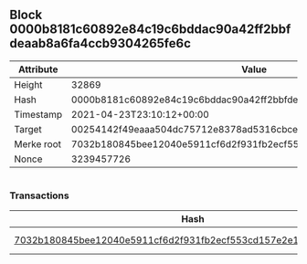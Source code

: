 ## Block 0000b8181c60892e84c19c6bddac90a42ff2bbfdeaab8a6fa4ccb9304265fe6c

Attribute | Value
--- | ---
Height | 32869
Hash | 0000b8181c60892e84c19c6bddac90a42ff2bbfdeaab8a6fa4ccb9304265fe6c
Timestamp | 2021-04-23T23:10:12+00:00
Target | 00254142f49eaaa504dc75712e8378ad5316cbcead634704b3734b6271167cc4
Merke root | 7032b180845bee12040e5911cf6d2f931fb2ecf553cd157e2e1833d10f1bad00
Nonce | 3239457726

```

```

### Transactions

Hash | Amount
--- | ---
[7032b180845bee12040e5911cf6d2f931fb2ecf553cd157e2e1833d10f1bad00](7032b180845bee12040e5911cf6d2f931fb2ecf553cd157e2e1833d10f1bad00.md) | 10.00000000 SKEPTI 

